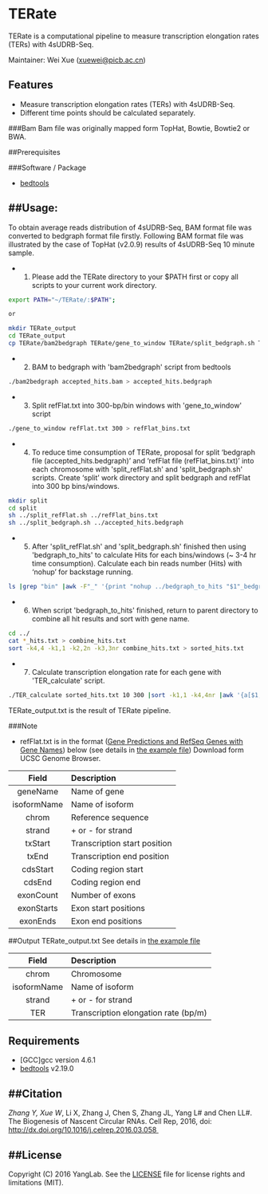 # TERate
TERate is a computational pipeline to measure transcription elongation rates (TERs) with 4sUDRB-Seq.

Maintainer: Wei Xue (xuewei@picb.ac.cn)

Features
--------

* Measure transcription elongation rates (TERs) with 4sUDRB-Seq.
* Different time points should be calculated separately.

###Bam
Bam file was originally mapped form TopHat, Bowtie, Bowtie2 or BWA.

##Prerequisites

###Software / Package

* [bedtools](https://github.com/arq5x/bedtools2)

##Usage: 
-----
To obtain average reads distribution of 4sUDRB-Seq, BAM format file was converted to bedgraph format file firstly.
Following BAM format file was illustrated by the case of TopHat (v2.0.9) results of 4sUDRB-Seq 10 minute sample.
* 1. Please add the TERate directory to your $PATH first or copy all scripts to your current work directory.
```bash
export PATH="~/TERate/:$PATH";

or

mkdir TERate_output
cd TERate_output
cp TERate/bam2bedgraph TERate/gene_to_window TERate/split_bedgraph.sh TERate/split_refFlat.sh TERate/bedgraph_to_hits TERate/TER_calculate ./TERate_output
```

* 2. BAM to bedgraph with 'bam2bedgraph' script from bedtools
```bash
./bam2bedgraph accepted_hits.bam > accepted_hits.bedgraph
```

* 3. Split refFlat.txt into 300-bp/bin windows with 'gene_to_window' script
```bash
./gene_to_window refFlat.txt 300 > refFlat_bins.txt
```

* 4. To reduce time consumption of TERate, proposal for split ‘bedgraph file (accepted_hits.bedgraph)’ and ‘refFlat file (refFlat_bins.txt)’ into each chromosome with 'split_refFlat.sh' and 'split_bedgraph.sh' scripts.
Create ‘split’ work directory and split bedgraph and refFlat into 300 bp bins/windows.
```bash
mkdir split
cd split
sh ../split_refFlat.sh ../refFlat_bins.txt
sh ../split_bedgraph.sh ../accepted_hits.bedgraph 
```

* 5. After 'split_refFlat.sh' and 'split_bedgraph.sh' finished then using 'bedgraph_to_hits' to calculate Hits for each bins/windows (~ 3-4 hr time consumption).
Calculate each bin reads number (Hits) with ‘nohup’ for backstage running.
```bash
ls |grep "bin" |awk -F"_" '{print "nohup ../bedgraph_to_hits "$1"_bedgraph.txt "$1"_bin.txt > "$1"_hits.txt &"}' |sh
```

* 6. When script 'bedgraph_to_hits' finished, return to parent directory to combine all hit results and sort with gene name.
```bash
cd ../
cat *_hits.txt > combine_hits.txt
sort -k4,4 -k1,1 -k2,2n -k3,3nr combine_hits.txt > sorted_hits.txt
```

* 7. Calculate transcription elongation rate for each gene with 'TER_calculate' script.
```bash
./TER_calculate sorted_hits.txt 10 300 |sort -k1,1 -k4,4nr |awk '{a[$1,++b[$1]]=$0}END{for(i in b)print a[i,1]}' > TERate_output.txt
```
TERate_output.txt is the result of TERate pipeline.

###Note

* refFlat.txt is in the format ([Gene Predictions and RefSeq Genes with Gene Names](https://genome.ucsc.edu/FAQ/FAQformat.html#format9)) below (see details in [the example file](https://github.com/YangLab/CIRCexplorer/blob/master/example/ref_example.txt))
Download form UCSC Genome Browser.

| Field       | Description                   |
| :---------: | :---------------------------- |
| geneName    | Name of gene                  |
| isoformName | Name of isoform               |
| chrom       | Reference sequence            |
| strand      | + or - for strand             |
| txStart     | Transcription start position  |
| txEnd       | Transcription end position    |
| cdsStart    | Coding region start           |
| cdsEnd      | Coding region end             |
| exonCount   | Number of exons               |
| exonStarts  | Exon start positions          |
| exonEnds    | Exon end positions            |

##Output
TERate_output.txt
See details in [the example file](https://github.com/YangLab/CIRCexplorer/blob/master/example/output_example.txt)

| Field       | Description                           |
| :---------: | :------------------------------------ |
| chrom       | Chromosome                            |
| isoformName | Name of isoform                       |
| strand      | + or - for strand                     |
| TER | Transcription elongation rate (bp/m)              |

Requirements
------------
* [GCC]gcc version 4.6.1
* [bedtools](https://github.com/arq5x/bedtools2) v2.19.0

##Citation
--------

**Zhang Y*, Xue W*, Li X, Zhang J, Chen S, Zhang JL, Yang L# and Chen LL#. The Biogenesis of Nascent Circular RNAs. Cell Rep, 2016, doi: http://dx.doi.org/10.1016/j.celrep.2016.03.058 

##License
-------

Copyright (C) 2016 YangLab.
See the [LICENSE](https://github.com/YangLab/CIRCpseudo/blob/master/LICENSE)
file for license rights and limitations (MIT).

